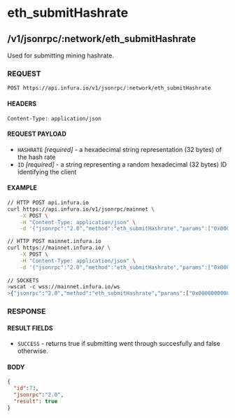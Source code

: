 # eth_submitHashrate

## /v1/jsonrpc/:network/eth_submitHashrate

Used for submitting mining hashrate.

### REQUEST

`POST https://api.infura.io/v1/jsonrpc/:network/eth_submitHashrate`

#### HEADERS

`Content-Type: application/json`

#### REQUEST PAYLOAD
- `HASHRATE` _[required]_ - a hexadecimal string representation (32 bytes) of the hash rate
- `ID` _[required]_ - a string representing a random hexadecimal (32 bytes) ID identifying the client

#### EXAMPLE
```bash
// HTTP POST api.infura.io
curl https://api.infura.io/v1/jsonrpc/mainnet \
    -X POST \
    -H "Content-Type: application/json" \
    -d '{"jsonrpc":"2.0","method":"eth_submitHashrate","params":["0x0000000000000000000000000000000000000000000000000000000000500000", "0x59daa26581d0acd1fce254fb7e85952f4c09d0915afd33d3886cd914bc7d283c"],"id":1}'

// HTTP POST mainnet.infura.io
curl https://mainnet.infura.io/ \
    -X POST \
    -H "Content-Type: application/json" \
    -d '{"jsonrpc":"2.0","method":"eth_submitHashrate","params":["0x0000000000000000000000000000000000000000000000000000000000500000", "0x59daa26581d0acd1fce254fb7e85952f4c09d0915afd33d3886cd914bc7d283c"],"id":1}'
    
// SOCKETS
>wscat -c wss://mainnet.infura.io/ws 
>{"jsonrpc":"2.0","method":"eth_submitHashrate","params":["0x0000000000000000000000000000000000000000000000000000000000500000", "0x59daa26581d0acd1fce254fb7e85952f4c09d0915afd33d3886cd914bc7d283c"],"id":1}
```

### RESPONSE

#### RESULT FIELDS
- `SUCCESS` - returns true if submitting went through succesfully and false otherwise.

#### BODY

```json
{
  "id":73,
  "jsonrpc":"2.0",
  "result": true
}
```
